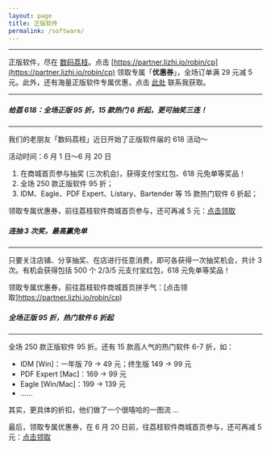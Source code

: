 ```yaml
---
layout: page
title: 正版软件
permalink: /software/
---
```


***

正版软件，尽在 [数码荔枝](https://www.lizhi.io)。点击 [https://partner.lizhi.io/robin/cp](https://partner.lizhi.io/robin/cp) 领取专属「**优惠券**」，全场订单满 29 元减 5 元。此外，还有海量正版软件专属优惠，点击 [此处](https://dbarobin.com/about) 联系我获取。

***

##### 给荔 618：全场正版 95 折，15 款热门 6 折起，更可抽奖三连！
***

我们的老朋友「数码荔枝」近日开始了正版软件届的 618 活动～

活动时间：6 月 1 日～6 月 20 日

1. 在商城首页参与抽奖 (三次机会)，获得支付宝红包、618 元免单等奖品！
2. 全场 250 款正版软件 95 折；
3. IDM、Eagle、PDF Expert、Listary、Bartender 等 15 款热门软件 6 折起；

领取专属优惠券，前往荔枝软件商城首页参与，还可再减 5 元：[点击领取](https://partner.lizhi.io/robin/cp)

##### 连抽 3 次奖，最高赢免单
***

只要关注店铺、分享抽奖、在店进行任意消费，即可各获得一次抽奖机会，共计 3 次。有机会获得包括 500 个 2/3/5 元支付宝红包，618 元免单等奖品！

领取专属优惠券，前往荔枝软件商城首页拼手气：[点击领取]https://partner.lizhi.io/robin/cp)

##### 全场正版 95 折，热门软件 6 折起
***

全场 250 款正版软件 95 折。还有 15 款高人气的热门软件 6-7 折，如：

- IDM [Win]：一年版 79 -> 49 元；终生版 149 -> 99 元
- PDF Expert [Mac]：169 -> 99 元
- Eagle [Win/Mac]：199 -> 139 元
- ……

其实，更具体的折扣，他们做了一个很嘻哈的一图流 ...

最后，领取专属优惠券，在 6 月 20 日前，往荔枝软件商城首页参与，还可再减 5 元：[点击领取](https://partner.lizhi.io/robin/cp)